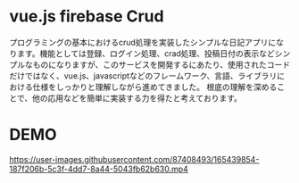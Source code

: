 # vue.js firebase Crud 
プログラミングの基本におけるcrud処理を実装したシンプルな日記アプリになります。機能としては登録、ログイン処理、crad処理、投稿日付の表示などシンプルなものになりますが、このサービスを開発するにあたり、使用されたコードだけではなく、vue.js、javascriptなどのフレームワーク、言語、ライブラリにおける仕様をしっかりと理解しながら進めてきました。 根底の理解を深めることで、他の応用などを簡単に実装する力を得たと考えております。

# DEMO
https://user-images.githubusercontent.com/87408493/165439854-187f206b-5c3f-4dd7-8a44-5043fb62b630.mp4

